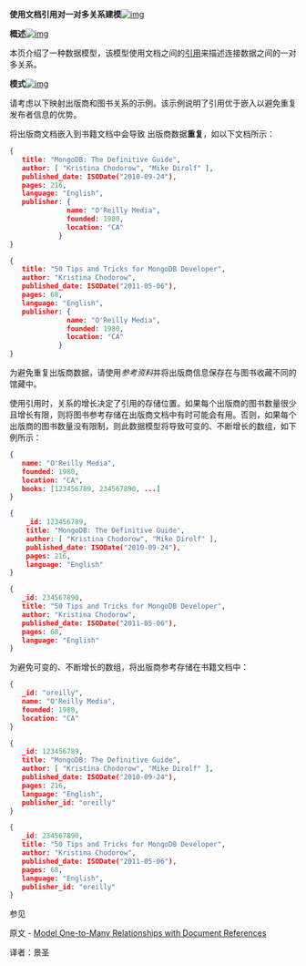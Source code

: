 **使用文档引用对一对多关系建模**[![img](https://www.mongodb.com/docs/manual/assets/link.svg)](https://www.mongodb.com/docs/manual/tutorial/model-referenced-one-to-many-relationships-between-documents/#model-one-to-many-relationships-with-document-references)

**概述**[![img](https://www.mongodb.com/docs/manual/assets/link.svg)](https://www.mongodb.com/docs/manual/tutorial/model-referenced-one-to-many-relationships-between-documents/#overview)

本页介绍了一种数据模型，该模型使用文档之间的[引用](https://www.mongodb.com/docs/manual/core/data-model-design/#std-label-data-modeling-referencing)来描述连接数据之间的一对多关系。

**模式**[![img](https://www.mongodb.com/docs/manual/assets/link.svg)](https://www.mongodb.com/docs/manual/tutorial/model-referenced-one-to-many-relationships-between-documents/#pattern)

请考虑以下映射出版商和图书关系的示例。该示例说明了引用优于嵌入以避免重复发布者信息的优势。

将出版商文档嵌入到书籍文档中会导致 出版商数据**重复**，如以下文档所示：

```json
{
   title: "MongoDB: The Definitive Guide",
   author: [ "Kristina Chodorow", "Mike Dirolf" ],
   published_date: ISODate("2010-09-24"),
   pages: 216,
   language: "English",
   publisher: {
              name: "O'Reilly Media",
              founded: 1980,
              location: "CA"
            }
}

{
   title: "50 Tips and Tricks for MongoDB Developer",
   author: "Kristina Chodorow",
   published_date: ISODate("2011-05-06"),
   pages: 68,
   language: "English",
   publisher: {
              name: "O'Reilly Media",
              founded: 1980,
              location: "CA"
            }
}
```

为避免重复出版商数据，请使用*参考资料*并将出版商信息保存在与图书收藏不同的馆藏中。

使用引用时，关系的增长决定了引用的存储位置。如果每个出版商的图书数量很少且增长有限，则将图书参考存储在出版商文档中有时可能会有用。否则，如果每个出版商的图书数量没有限制，则此数据模型将导致可变的、不断增长的数组，如下例所示：

```json
{
   name: "O'Reilly Media",
   founded: 1980,
   location: "CA",
   books: [123456789, 234567890, ...]
}

{
    _id: 123456789,
    title: "MongoDB: The Definitive Guide",
    author: [ "Kristina Chodorow", "Mike Dirolf" ],
    published_date: ISODate("2010-09-24"),
    pages: 216,
    language: "English"
}

{
   _id: 234567890,
   title: "50 Tips and Tricks for MongoDB Developer",
   author: "Kristina Chodorow",
   published_date: ISODate("2011-05-06"),
   pages: 68,
   language: "English"
}
```

为避免可变的、不断增长的数组，将出版商参考存储在书籍文档中：

```json
{
   _id: "oreilly",
   name: "O'Reilly Media",
   founded: 1980,
   location: "CA"
}

{
   _id: 123456789,
   title: "MongoDB: The Definitive Guide",
   author: [ "Kristina Chodorow", "Mike Dirolf" ],
   published_date: ISODate("2010-09-24"),
   pages: 216,
   language: "English",
   publisher_id: "oreilly"
}

{
   _id: 234567890,
   title: "50 Tips and Tricks for MongoDB Developer",
   author: "Kristina Chodorow",
   published_date: ISODate("2011-05-06"),
   pages: 68,
   language: "English",
   publisher_id: "oreilly"
}
```

 参见

原文 - [Model One-to-Many Relationships with Document References]( https://docs.mongodb.com/manual/tutorial/model-referenced-one-to-many-relationships-between-documents/ )

译者：景圣
